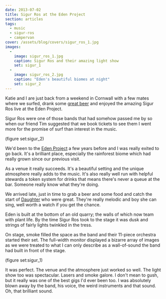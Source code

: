 ```yaml
---
date: 2013-07-02
title: Sigur Ros at the Eden Project
section: articles
tags:
  - music
  - sigur-ros
  - campervan
cover: /assets/blog/covers/sigur_ros_1.jpg
images:
  - 
    image: sigur_ros_1.jpg
    caption: Sigur Ros and their amazing light show
    set: sigur_1
  - 
    image: sigur_ros_2.jpg
    caption: "Eden's beautiful biomes at night"
    set: sigur_2
---
```

Katie and I are just back from a weekend in Cornwall with a few mates where we surfed, drank some [great beer](http://www.tributeale.co.uk/) and enjoyed the amazing Sigur Ros live at the Eden Project.

Sigur Ros were one of those bands that had somehow passed me by so when our friend Tim suggested that we book tickets to see them I went more for the promise of surf than interest in the music. 

(figure set:sigur_2)

We'd been to the [Eden Project](http://www.edenproject.com/) a few years before and I was really exited to go back. It's a brilliant place, especially the rainforest biome which had really grown since our previous visit.

As a venue it really succeeds. It's a beautiful setting and the unique atmosphere really adds to the music. It's also really well run with helpful stewards a token system for drinks that means there's never a queue at the bar. Someone really know what they're doing.

We arrived late, just in time to grab a beer and some food and catch the start of [Daughter](http://www.ohdaughter.com/) who were great. They're really melodic and boy she can sing, well worth a watch if you get the chance.

Eden is built at the bottom of an old quarry; the walls of which now team with plant life. By the time Sigur Ros took to the stage it was dusk and strings of fairly lights twinkled in the tress. 

On stage, smoke filled the space as the band and their 11-piece orchestra started their set. The full-width monitor displayed a bizarre array of images as we were treated to what I can only describe as a wall-of-sound the band had built in front of the stage. 

(figure set:sigur_1)

It was perfect. The venue and the atmosphere just worked so well. The light show too was spectacular. Lasers and smoke galore. I don't mean to gush, but it really was one of the best gigs I'd ever been too. I was absolutely blown away by the band, his voice, the weird instruments and that sound. Oh, that brilliant sound.